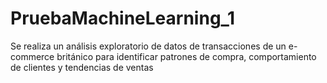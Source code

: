 # PruebaMachineLearning_1

Se realiza un análisis exploratorio de datos de transacciones de un e-commerce británico para identificar patrones de compra, comportamiento de clientes y tendencias de ventas
